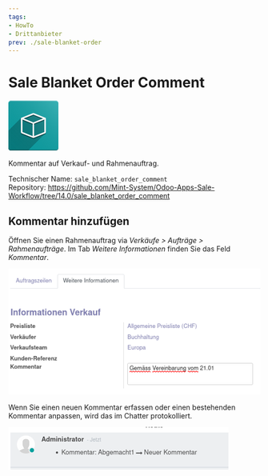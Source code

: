 ```yaml
---
tags:
- HowTo
- Drittanbieter
prev: ./sale-blanket-order
---
```

# Sale Blanket Order Comment
![icon_oms_box](assets/icon_oms_box.png)

Kommentar auf Verkauf- und Rahmenauftrag.

Technischer Name: `sale_blanket_order_comment`\
Repository: <https://github.com/Mint-System/Odoo-Apps-Sale-Workflow/tree/14.0/sale_blanket_order_comment>

## Kommentar hinzufügen

Öffnen Sie einen Rahmenauftrag via *Verkäufe > Aufträge > Rahmenaufträge*. Im Tab *Weitere Informationen* finden Sie das Feld *Kommentar*.

![](assets/Sale%20Blanket%20Order%20Comment%20Feld.png)

Wenn Sie einen neuen Kommentar erfassen oder einen bestehenden Kommentar anpassen, wird das im Chatter protokolliert.

![](assets/Sale%20Blanket%20Order%20Comment%20Chatter.png)